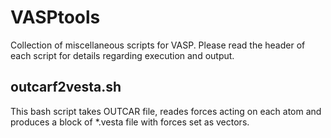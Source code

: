 # VASPtools
Collection of miscellaneous scripts for VASP. Please read the header of each script for details regarding execution and output.

## outcarf2vesta.sh
This bash script takes OUTCAR file, reades forces acting on each atom and produces a block of *.vesta file with forces set as vectors.
